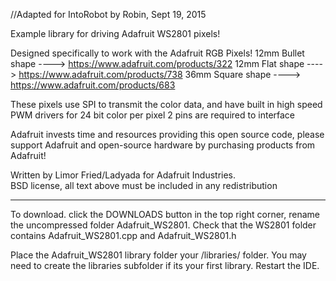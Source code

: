 //Adapted for IntoRobot by Robin, Sept 19, 2015

Example library for driving Adafruit WS2801 pixels!


  Designed specifically to work with the Adafruit RGB Pixels!
  12mm Bullet shape ----> https://www.adafruit.com/products/322
  12mm Flat shape   ----> https://www.adafruit.com/products/738
  36mm Square shape ----> https://www.adafruit.com/products/683

  These pixels use SPI to transmit the color data, and have built in
  high speed PWM drivers for 24 bit color per pixel
  2 pins are required to interface

  Adafruit invests time and resources providing this open source code, 
  please support Adafruit and open-source hardware by purchasing 
  products from Adafruit!

  Written by Limor Fried/Ladyada for Adafruit Industries.  
  BSD license, all text above must be included in any redistribution

-------------------------------------

To download. click the DOWNLOADS button in the top right corner, rename the uncompressed folder Adafruit_WS2801. Check that the WS2801 folder contains Adafruit_WS2801.cpp and Adafruit_WS2801.h

Place the Adafruit_WS2801 library folder your <arduinosketchfolder>/libraries/ folder. You may need to create the libraries subfolder if its your first library. Restart the IDE.